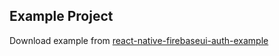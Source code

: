 ## Example Project

Download example from [react-native-firebaseui-auth-example](https://github.com/oijusti/react-native-firebaseui-auth-example)

